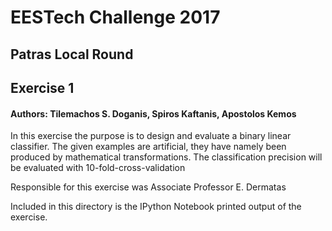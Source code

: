 # EESTech Challenge 2017
## Patras Local Round
## Exercise 1

#### Authors: Tilemachos S. Doganis, Spiros Kaftanis, Apostolos Kemos

In this exercise the purpose is to design and evaluate a binary linear classifier. The given examples are artificial, they have
namely been produced by mathematical transformations. The classification precision will be evaluated with 10-fold-cross-validation

Responsible for this exercise was Associate Professor E. Dermatas

Included in this directory is the IPython Notebook printed output of the exercise.
